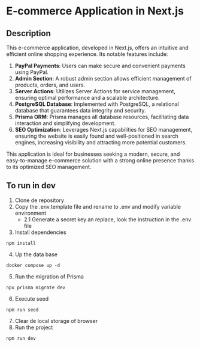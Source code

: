 # E-commerce Application in Next.js

## Description

This e-commerce application, developed in Next.js, offers an intuitive and efficient online shopping experience. Its notable features include:

1. **PayPal Payments**: Users can make secure and convenient payments using PayPal.
2. **Admin Section**: A robust admin section allows efficient management of products, orders, and users.
3. **Server Actions**: Utilizes Server Actions for service management, ensuring optimal performance and a scalable architecture.
4. **PostgreSQL Database**: Implemented with PostgreSQL, a relational database that guarantees data integrity and security.
5. **Prisma ORM**: Prisma manages all database resources, facilitating data interaction and simplifying development.
6. **SEO Optimization**: Leverages Next.js capabilities for SEO management, ensuring the website is easily found and well-positioned in search engines, increasing visibility and attracting more potential customers.

This application is ideal for businesses seeking a modern, secure, and easy-to-manage e-commerce solution with a strong online presence thanks to its optimized SEO management.

## To run in dev

1. Clone de repository
2. Copy the .env.template file and rename to .env and modify variable environment
   - 2.1 Generate a secret key an replace, look the instruction in the .env file
3. Install dependencies

```
npm install
```

4. Up the data base

```
docker compose up -d
```

5. Run the migration of Prisma

```
npx prisma migrate dev
```

6. Execute seed

```
npm run seed
```

7. Clear de local storage of browser
8. Run the project

```
npm run dev
```
